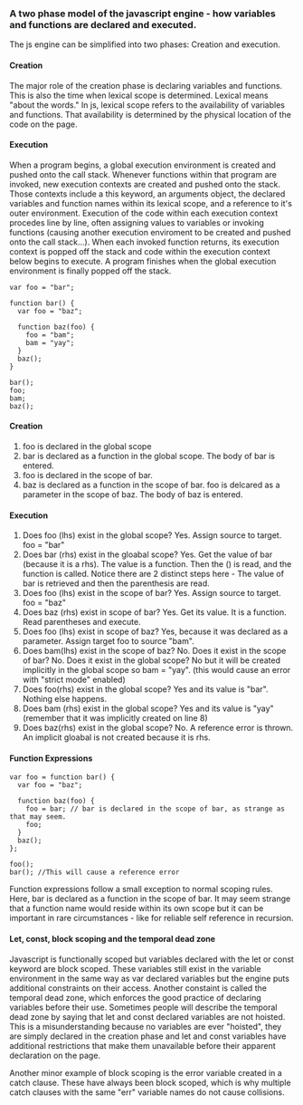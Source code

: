 ### A two phase model of the javascript engine - how variables and functions are declared and executed.

The js engine can be simplified into two phases: Creation and execution.

#### Creation

The major role of the creation phase is declaring variables and functions. This is also the time when lexical scope is determined. Lexical means "about the words." In js, lexical scope refers to the availability of variables and functions. That availability is determined by the physical location of the code on the page.

#### Execution

When a program begins, a global execution environment is created and pushed onto the call stack. Whenever functions within that program are invoked, new execution contexts are created and pushed onto the stack. Those contexts include a this keyword, an arguments object, the declared variables and function names within its lexical scope, and a reference to it's outer environment. Execution of the code within each execution context procedes line by line, often assigning values to variables or invoking functions (causing another execution enviroment to be created and pushed onto the call stack...). When each invoked function returns, its execution context is popped off the stack and code within the execution context below begins to execute. A program finishes when the global execution environment is finally popped off the stack.

```
var foo = "bar";

function bar() {
  var foo = "baz";

  function baz(foo) {
    foo = "bam";
    bam = "yay";
  }
  baz();
}

bar();
foo;
bam;
baz();
```

#### Creation

1.  foo is declared in the global scope
2.  bar is declared as a function in the global scope. The body
    of bar is entered.
3.  foo is declared in the scope of bar.
4.  baz is declared as a function in the scope of bar. foo is
    delcared as a parameter in the scope of baz. The body of baz
    is entered.

#### Execution

1.  Does foo (lhs) exist in the global scope? Yes. Assign source
    to target. foo = "bar"
2.  Does bar (rhs) exist in the gloabal scope? Yes. Get the value
    of bar (because it is a rhs). The value is a function. Then the ()
    is read, and the function is called. Notice there are 2 distinct steps
    here - The value of bar is retrieved and then the parenthesis are read.
3.  Does foo (lhs) exist in the scope of bar? Yes. Assign source to
    target. foo = "baz"
4.  Does baz (rhs) exist in scope of bar? Yes. Get its value. It is
    a function. Read parentheses and execute.
5.  Does foo (lhs) exist in scope of baz? Yes, because it was declared
    as a parameter. Assign target foo to source "bam".
6.  Does bam(lhs) exist in the scope of baz? No. Does it exist in the
    scope of bar? No. Does it exist in the global scope? No but it will be
    created implicitly in the global scope so bam = "yay". (this would cause
    an error with "strict mode" enabled)
7.  Does foo(rhs) exist in the global scope? Yes and its value is "bar".
    Nothing else happens.
8.  Does bam (rhs) exist in the global scope? Yes and its value is "yay"
    (remember that it was implicitly created on line 8)
9.  Does baz(rhs) exist in the global scope? No. A reference error is thrown.
    An implicit gloabal is not created because it is rhs.

#### Function Expressions

```
var foo = function bar() {
  var foo = "baz";

  function baz(foo) {
    foo = bar; // bar is declared in the scope of bar, as strange as that may seem.
    foo;
  }
  baz();
};

foo();
bar(); //This will cause a reference error
```

Function expressions follow a small exception to normal scoping rules. Here, bar is declared as a function in the scope of bar. It may seem strange that a function name would reside within its own scope but it can be important in rare circumstances - like for reliable self reference in recursion.

#### Let, const, block scoping and the temporal dead zone

Javascript is functionally scoped but variables declared with the let or const keyword
are block scoped. These variables still exist in the variable environment in the same way as var declared variables but the engine puts additional constraints on their access. Another constaint is called the temporal dead zone, which enforces the good practice of declaring variables before their use. Sometimes people will describe the temporal dead zone by saying that let and const declared variables are not hoisted. This is a misunderstanding because no variables are ever "hoisted", they are simply declared in the creation phase and let and const variables have additional restrictions that make them unavailable before their apparent declaration on the page.

Another minor example of block scoping is the error variable created in a catch clause. These have always been block scoped, which is why multiple catch clauses with the same "err" variable names do not cause collisions.
